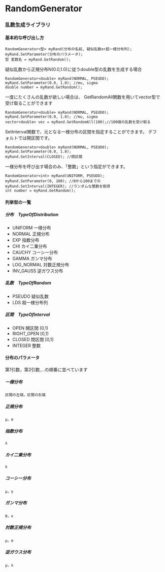 RandomGenerator
===============

### 乱数生成ライブラリ

#### 基本的な呼び出し方
    RandomGenerator<型> myRand(分布の名前, 疑似乱数or超一様分布列);
    myRand.SetParameter(分布のパラメータ);
    型 変数名 = myRand.GetRandom();

疑似乱数から正規分布N(0.0,1.0)に従うdouble型の乱数を生成する場合

    RandomGenerator<double> myRand(NORMAL, PSEUDO);
    myRand.SetParameter(0.0, 1.0); //mu, sigma
    double number = myRand.GetRandom();

一度にたくさんの乱数が欲しい場合は、
GetRandomAll関数を用いてvector型で受け取ることができます

    RandomGenerator<double> myRand(NORMAL, PSEUDO);
    myRand.SetParameter(0.0, 1.0); //mu, sigma
    vector<double> vec = myRand.GetRandomAll(100);//100個の乱数を受け取る

SetInterval関数で、元となる一様分布の区間を指定することができます。
デフォルトでは開区間です。

    RandomGenerator<double> myRand(NORMAL, PSEUDO);
    myRand.SetParameter(0.0, 1.0);
    myRand.SetInterval(CLOSED); //閉区間

一様分布を呼び出す場合のみ、「整数」という指定ができます。

    RandomGenerator<int> myRand(UNIFORM, PSEUDO);
    myRand.SetParameter(0, 100); //0から100までの
    myRand.SetInterval(INTEGER); //ランダムな整数を取得
    int number = myRand.GetRandom();

  

#### 列挙型の一覧
##### 分布　TypeOfDistribution
* UNIFORM     一様分布
* NORMAL      正規分布
* EXP         指数分布
* CHI         カイ二乗分布
* CAUCHY      コーシー分布
* GAMMA       ガンマ分布
* LOG_NORMAL  対数正規分布
* INV_GAUSS   逆ガウス分布

##### 乱数　TypeOfRandom
* PSEUDO      疑似乱数
* LDS         超一様分布列

##### 区間　TypeOfInterval
* OPEN        開区間 (0,1)
* RIGHT_OPEN  [0,1)
* CLOSED      閉区間 [0,1]
* INTEGER     整数

  
  
#### 分布のパラメータ
第1引数，第2引数,…の順番に並べています
##### 一様分布
`区間の左端，区間の右端`
##### 正規分布
`μ，σ`
##### 指数分布
`λ`
##### カイ二乗分布
`k`
##### コーシー分布
`μ，γ`
##### ガンマ分布
`θ，κ`
##### 対数正規分布
`μ，σ`
##### 逆ガウス分布
`μ，λ`






